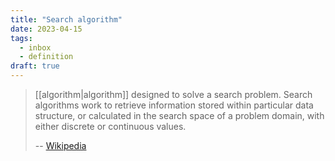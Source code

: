 ```yaml
---
title: "Search algorithm"
date: 2023-04-15
tags:
  - inbox
  - definition
draft: true
---
```


> [[algorithm|algorithm]] designed to solve a search problem.
> Search algorithms work to retrieve information stored within particular data
> structure, or calculated in the search space of a problem domain, with either
> discrete or continuous values.
>
> -- [Wikipedia](https://en.wikipedia.org/wiki/Search_algorithm)
